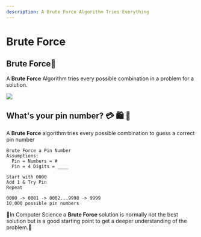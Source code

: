 ```yaml
---
description: A Brute Force Algorithm Tries Everything
---
```


# Brute Force

## Brute Force🦍

A **Brute Force** Algorithm tries every possible combination in a problem for a solution.

![](../.gitbook/assets/damir-spanic-eaqz3nkn_we-unsplash.jpg)

## What's your pin number? 💳 🛍 🛒 

A **Brute Force** algorithm tries every possible combination to guess a correct pin number

```text
Brute Force a Pin Number
Assumptions: 
  Pin = Numbers = #
  Pin = 4 Digits = ____

Start with 0000
Add 1 & Try Pin 
Repeat 

0000 -> 0001 -> 0002...9998 -> 9999
10,000 possible pin numbers
```

🔨In Computer Science a **Brute Force** solution is normally not the best solution but is a good starting point to get a deeper understanding of the problem.🔨 

